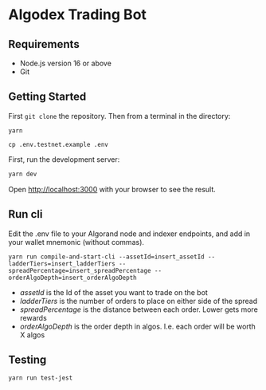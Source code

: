 # Algodex Trading Bot

## Requirements

- Node.js version 16 or above
- Git

## Getting Started

First `git clone` the repository. Then from a terminal in the directory:

```
yarn
```

```
cp .env.testnet.example .env
```

First, run the development server:

```bash
yarn dev
```

Open [http://localhost:3000](http://localhost:3000) with your browser to see the result.

## Run cli

Edit the .env file to your Algorand node and indexer endpoints, and add in your wallet mnemonic (without commas).

```
yarn run compile-and-start-cli --assetId=insert_assetId --ladderTiers=insert_ladderTiers --spreadPercentage=insert_spreadPercentage --orderAlgoDepth=insert_orderAlgoDepth
```
- *assetId* is the Id of the asset you want to trade on the bot
- *ladderTiers* is the number of orders to place on either side of the spread
- *spreadPercentage* is the distance between each order. Lower gets more rewards
- *orderAlgoDepth* is the order depth in algos. I.e. each order will be worth X algos
## Testing

```
yarn run test-jest
```

